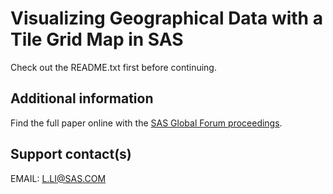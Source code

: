 # Visualizing Geographical Data with a Tile Grid Map in SAS                                                   

Check out the README.txt first before continuing.

## Additional information

Find the full paper online with the [SAS Global Forum proceedings](https://www.sas.com/en_us/events/sas-global-forum/program/proceedings.html).

## Support contact(s)

EMAIL: L.LI@SAS.COM                                                                                                                                                                                                                                                                                                                                                                                                                                 

